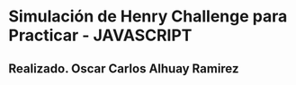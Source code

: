 # Simulación de Henry Challenge para Practicar - JAVASCRIPT

## Realizado. Oscar Carlos Alhuay Ramirez

